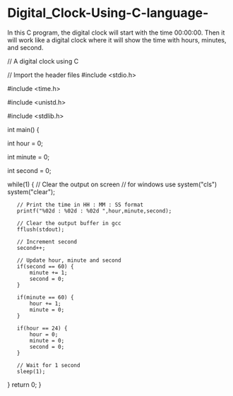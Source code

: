 # Digital_Clock-Using-C-language-
In this C program, the digital clock will start with the time 00:00:00. Then it will work like a digital clock where it will show the time with hours, minutes, and second.

// A digital clock using C

// Import the header files
#include <stdio.h>

#include <time.h>

#include <unistd.h>

#include <stdlib.h>

int main() {
  
  int hour = 0;
   
   int minute = 0;
   
   int second = 0;
   
   while(1) {
       // Clear the output on screen
       // for windows use system("cls")
       system("clear"); 
       
       // Print the time in HH : MM : SS format
       printf("%02d : %02d : %02d ",hour,minute,second);
       
       // Clear the output buffer in gcc
       fflush(stdout);
       
       // Increment second
       second++;

       // Update hour, minute and second
       if(second == 60) {
           minute += 1;
           second = 0;
       }
    
       if(minute == 60) {
           hour += 1;
           minute = 0;
       }
    
       if(hour == 24) {
           hour = 0;
           minute = 0;
           second = 0;
       }

       // Wait for 1 second
       sleep(1);  
   }
   return 0;
}
 
